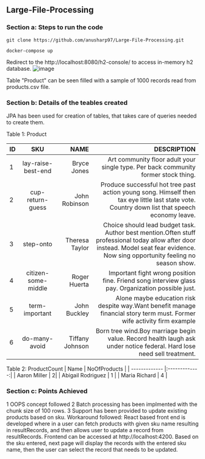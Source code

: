 ## Large-File-Processing
### Section a: Steps to run the code

``git clone https://github.com/anusharp97/Large-File-Processing.git ``

``docker-compose up``

Redirect to the http://localhost:8080/h2-console/ to access in-memory h2 database. 
![image](https://user-images.githubusercontent.com/35512779/115274177-081c4400-a15e-11eb-9bd4-53a982873dce.png)

Table "Product" can be seen filled with a sample of 1000 records read from products.csv file.

### Section b: Details of the teables created
JPA has been used for creation of tables, that takes care of queries needed to create them.

Table 1: Product

| ID    | SKU           | NAME    | DESCRIPTION   |
| ------|:-------------:| -------:|--------------------------------------------------------------------------------------------------:|
| 1     | lay-raise-best-end | Bryce Jones  | Art community floor adult your single type. Per back community former stock thing.      |
| 2     | cup-return-guess     |   John Robinson  |    Produce successful hot tree past action young song. Himself then tax eye little last state vote. Country down list that speech economy leave. |
| 3     | step-onto     |    Theresa Taylor  | 	Choice should lead budget task. Author best mention.Often stuff professional today allow after door instead. Model seat fear evidence. Now sing opportunity feeling no season show.|
| 4     | citizen-some-middle| Roger Huerta | Important fight wrong position fine. Friend song interview glass pay. Organization possible just.|
| 5     |term-important | John Buckley | 	Alone maybe education risk despite way.Want benefit manage financial story term must. Former wife activity firm example|
| 6     | do-many-avoid | Tiffany Johnson | Born tree wind.Boy marriage begin value. Record health laugh ask under notice federal. Hard lose need sell treatment.|

Table 2: ProductCount
| Name   | NoOfProducts      |
| ------------- |:-------------:| 
| Aaron Miller     | 2| 
| Abigail Rodriguez | 1      | 
| Maria Richard | 4      | 

### Section c: Points Achieved
1 OOPS concept followed
2 Batch processing has been implmented with the chunk size of 100 rows.
3 Support has been provided to update existing products based on sku.
Workaround followed: React based front end is developed where in a user can fetch products with given sku name resulting in resultRecords, and then allows user to update a record from resultRecords. 
Frontend can be accessed at http://localhost:4200. Based on the sku entered, next page will display the records with the entered sku name, then the user can select the record that needs to be updated.


